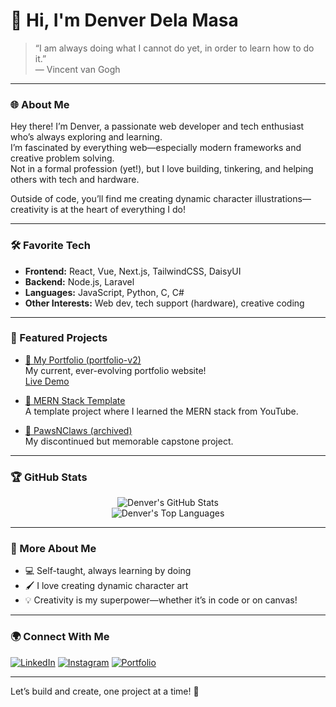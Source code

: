 # 👋 Hi, I'm Denver Dela Masa

> “I am always doing what I cannot do yet, in order to learn how to do it.”  
> — Vincent van Gogh

---

### 🌐 About Me

Hey there! I’m Denver, a passionate web developer and tech enthusiast who’s always exploring and learning.  
I’m fascinated by everything web—especially modern frameworks and creative problem solving.  
Not in a formal profession (yet!), but I love building, tinkering, and helping others with tech and hardware.

Outside of code, you’ll find me creating dynamic character illustrations—creativity is at the heart of everything I do!

---

### 🛠️ Favorite Tech

- **Frontend:** React, Vue, Next.js, TailwindCSS, DaisyUI
- **Backend:** Node.js, Laravel
- **Languages:** JavaScript, Python, C, C#
- **Other Interests:** Web dev, tech support (hardware), creative coding

---

### 🚀 Featured Projects

- [🌟 My Portfolio (portfolio-v2)](https://github.com/denverdelamasa/portfolio-v2)  
  My current, ever-evolving portfolio website!  
  [Live Demo](https://denver.delamasa.vercel.app)

- [🍃 MERN Stack Template](https://github.com/denverdelamasa/mern-stack)  
  A template project where I learned the MERN stack from YouTube.

- [🐾 PawsNClaws (archived)](https://github.com/denverdelamasa/PawsNClaws-archive)  
  My discontinued but memorable capstone project.

---

### 🏆 GitHub Stats

<p align="center">
  <img src="https://github-readme-stats.vercel.app/api?username=denverdelamasa&show_icons=true&theme=radical" alt="Denver's GitHub Stats" /><br/>
  <img src="https://github-readme-stats.vercel.app/api/top-langs/?username=denverdelamasa&layout=compact&theme=radical" alt="Denver's Top Languages"/>
</p>

---

### 🎨 More About Me

- 💻 Self-taught, always learning by doing
- 🖌️ I love creating dynamic character art
- 💡 Creativity is my superpower—whether it’s in code or on canvas!

---

### 🌍 Connect With Me

[![LinkedIn](https://img.shields.io/badge/linkedin-%230077B5.svg?&style=for-the-badge&logo=linkedin&logoColor=white)](https://www.linkedin.com/in/denverdelamasa/)
[![Instagram](https://img.shields.io/badge/instagram-%23E4405F.svg?&style=for-the-badge&logo=instagram&logoColor=white)](https://www.instagram.com/wanedanvers/)
[![Portfolio](https://img.shields.io/badge/website-000000?style=for-the-badge&logo=About.me&logoColor=white)](https://denver.delamasa.vercel.app)

---

Let’s build and create, one project at a time! 🚀
